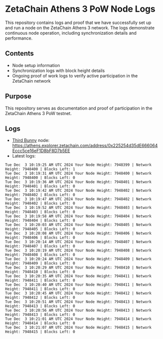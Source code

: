 # ZetaChain Athens 3 PoW Node Logs
This repository contains logs and proof that we have successfully set up and run a node on the ZetaChain Athens 3 network. The logs demonstrate continuous node operation, including synchronization details and performance.

## Contents
- Node setup information
- Synchronization logs with block height details
- Ongoing proof of work logs to verify active participation in the ZetaChain network

## Purpose
This repository serves as documentation and proof of participation in the ZetaChain Athens 3 PoW testnet.

## Logs

- [Third Bunny](https://thirdbunny.xyz/) node: https://athens.explorer.zetachain.com/address/0x225254d35dE666064Eccc5ce16eF1D8bF8D7b5EE
- Latest logs:
```
Tue Dec  3 10:19:25 AM UTC 2024 Your Node Height: 7948399 | Network Height: 7948400 | Blocks Left: 1
Tue Dec  3 10:19:31 AM UTC 2024 Your Node Height: 7948400 | Network Height: 7948400 | Blocks Left: 0
Tue Dec  3 10:19:36 AM UTC 2024 Your Node Height: 7948401 | Network Height: 7948401 | Blocks Left: 0
Tue Dec  3 10:19:42 AM UTC 2024 Your Node Height: 7948402 | Network Height: 7948402 | Blocks Left: 0
Tue Dec  3 10:19:47 AM UTC 2024 Your Node Height: 7948402 | Network Height: 7948402 | Blocks Left: 0
Tue Dec  3 10:19:52 AM UTC 2024 Your Node Height: 7948403 | Network Height: 7948403 | Blocks Left: 0
Tue Dec  3 10:19:58 AM UTC 2024 Your Node Height: 7948404 | Network Height: 7948404 | Blocks Left: 0
Tue Dec  3 10:20:03 AM UTC 2024 Your Node Height: 7948405 | Network Height: 7948405 | Blocks Left: 0
Tue Dec  3 10:20:08 AM UTC 2024 Your Node Height: 7948406 | Network Height: 7948406 | Blocks Left: 0
Tue Dec  3 10:20:14 AM UTC 2024 Your Node Height: 7948407 | Network Height: 7948407 | Blocks Left: 0
Tue Dec  3 10:20:19 AM UTC 2024 Your Node Height: 7948408 | Network Height: 7948408 | Blocks Left: 0
Tue Dec  3 10:20:24 AM UTC 2024 Your Node Height: 7948409 | Network Height: 7948409 | Blocks Left: 0
Tue Dec  3 10:20:29 AM UTC 2024 Your Node Height: 7948410 | Network Height: 7948410 | Blocks Left: 0
Tue Dec  3 10:20:35 AM UTC 2024 Your Node Height: 7948411 | Network Height: 7948411 | Blocks Left: 0
Tue Dec  3 10:20:40 AM UTC 2024 Your Node Height: 7948411 | Network Height: 7948411 | Blocks Left: 0
Tue Dec  3 10:20:45 AM UTC 2024 Your Node Height: 7948412 | Network Height: 7948412 | Blocks Left: 0
Tue Dec  3 10:20:51 AM UTC 2024 Your Node Height: 7948413 | Network Height: 7948413 | Blocks Left: 0
Tue Dec  3 10:20:56 AM UTC 2024 Your Node Height: 7948413 | Network Height: 7948413 | Blocks Left: 0
Tue Dec  3 10:21:01 AM UTC 2024 Your Node Height: 7948414 | Network Height: 7948414 | Blocks Left: 0
Tue Dec  3 10:21:07 AM UTC 2024 Your Node Height: 7948415 | Network Height: 7948415 | Blocks Left: 0
```
